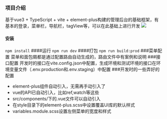 ### 项目介绍
基于vue3 + TypeScript + vite + element-plus构建的管理后台的基础框架，有基本的登录，菜单栏，导航栏，tagView等，可以在此基础上进行开发
![](https://www.linlangxiazi.com/lfy/src/upload/image/202210131227101900.png)
#### 安装
`npm install`
####运行
`npm run dev`
####打包
`npm run build:prod`
###菜单配置
菜单和面包屑都是通过配置路由自动生成的，路由文件中有案例和说明
###接口配置
开发时的接口在vite.config.json中配置，生成环境和测试环境的接口在环境变量文件（.env.production和.env.staging）中配置
###开发时的一些弄好的配置
- element-plus组件自动引入，无需再手动引入了
- vue的API已自动引入，比如ref,watch等这些
- src/components/下的.vue文件可以自动引入
- 在style目录下的element-plus.scss中设置覆盖UI库的默认样式
- variables.module.scss设置左侧菜单的宽度和样式

